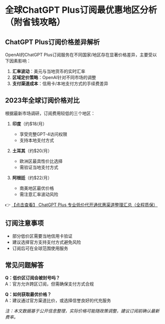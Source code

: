 # 全球ChatGPT Plus订阅最优惠地区分析（附省钱攻略）

## ChatGPT Plus订阅价格差异解析
OpenAI的ChatGPT Plus订阅服务在不同国家/地区存在显著价格差异，主要受以下因素影响：
1. **汇率波动**：美元与当地货币的实时汇率
2. **区域定价策略**：OpenAI针对不同市场的调整
3. **支付渠道成本**：信用卡/本地支付方式的手续费差异

## 2023年全球订阅价格对比
根据最新市场调研，订阅费用较低的三个地区：

1. **印度**（约$18/月）
   - 享受完整GPT-4访问权限
   - 支持本地支付方式

2. **土耳其**（约$20/月）
   - 欧洲区最具性价比选择
   - 需验证当地支付方式

3. **阿根廷**（约$22/月）
   - 南美地区最优价格
   - 需注意汇率波动风险

👉 [【点击查看】 ChatGPT Plus 专业低价代开通优惠渠道整理汇总（全程质保）](https://bit.ly/DaiKai)

## 订阅注意事项
- 部分低价区需要当地信用卡验证
- 建议选择官方支持支付方式避免风险
- 订阅后可在全球范围使用服务

## 常见问题解答
**Q：低价区订阅会被封号吗？**  
A：官方允许跨区订阅，但需确保支付方式合规

**Q：如何获取最优价格？**  
A：建议通过官方渠道比价，或选择信誉良好的代充服务

*注：本文数据基于公开信息整理，实际价格可能随政策调整，建议订阅前确认最新费率。*